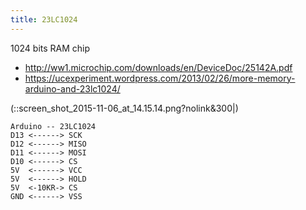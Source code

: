 ```yaml
---
title: 23LC1024
---
```


1024 bits RAM chip

* http://ww1.microchip.com/downloads/en/DeviceDoc/25142A.pdf
* https://ucexperiment.wordpress.com/2013/02/26/more-memory-arduino-and-23lc1024/

(::screen_shot_2015-11-06_at_14.15.14.png?nolink&300|)

```
Arduino -- 23LC1024
D13 <------> SCK
D12 <------> MISO
D11 <------> MOSI
D10 <------> CS
5V  <------> VCC
5V  <------> HOLD
5V  <-10KR-> CS
GND <------> VSS
```
